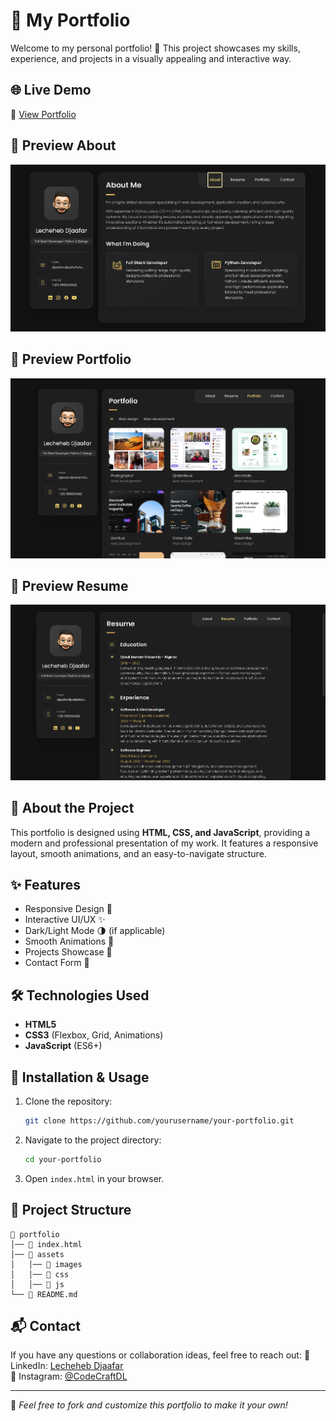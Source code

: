 # 📌 My Portfolio

Welcome to my personal portfolio! 🚀 This project showcases my skills, experience, and projects in a visually appealing and interactive way.

## 🌐 Live Demo
🔗 [View Portfolio](https://lechehebdjaafar.github.io/Portfolio-2/)

## 📸 Preview About
![Portfolio Preview](img1.png)
## 📸 Preview Portfolio
![Portfolio Preview](img2.png)
## 📸 Preview Resume
![Portfolio Preview](img3.png)

## 📖 About the Project
This portfolio is designed using **HTML, CSS, and JavaScript**, providing a modern and professional presentation of my work. It features a responsive layout, smooth animations, and an easy-to-navigate structure.

## ✨ Features
- Responsive Design 📱
- Interactive UI/UX ✨
- Dark/Light Mode 🌗 (if applicable)
- Smooth Animations 🎨
- Projects Showcase 💼
- Contact Form 📩

## 🛠️ Technologies Used
- **HTML5**
- **CSS3** (Flexbox, Grid, Animations)
- **JavaScript** (ES6+)

## 🚀 Installation & Usage
1. Clone the repository:
   ```bash
   git clone https://github.com/yourusername/your-portfolio.git
   ```
2. Navigate to the project directory:
   ```bash
   cd your-portfolio
   ```
3. Open `index.html` in your browser.

## 📂 Project Structure
```
📁 portfolio
│── 📄 index.html
│── 📁 assets
│   │── 📁 images
│   │── 📁 css
│   │── 📁 js
└── 📄 README.md
```

## 📬 Contact
If you have any questions or collaboration ideas, feel free to reach out: 
💼 LinkedIn: [Lecheheb Djaafar](https://www.linkedin.com/in/lecheheb-djaafar-226594348/)  
📸 Instagram: [@CodeCraftDL](https://instagram.com/ddos_attack_co)

---
🔹 *Feel free to fork and customize this portfolio to make it your own!*

